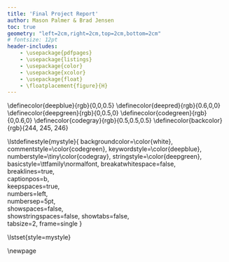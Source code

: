 ```yaml
---
title: 'Final Project Report'
author: Mason Palmer & Brad Jensen
toc: true
geometry: "left=2cm,right=2cm,top=2cm,bottom=2cm"
# fontsize: 12pt
header-includes:
	- \usepackage{pdfpages}
	- \usepackage{listings}
	- \usepackage{color}
	- \usepackage{xcolor}
	- \usepackage{float}
	- \floatplacement{figure}{H}
---
```


\definecolor{deepblue}{rgb}{0,0,0.5}
\definecolor{deepred}{rgb}{0.6,0,0}
\definecolor{deepgreen}{rgb}{0,0.5,0}
\definecolor{codegreen}{rgb}{0,0.6,0}
\definecolor{codegray}{rgb}{0.5,0.5,0.5}
\definecolor{backcolor}{rgb}{244, 245, 246}

\lstdefinestyle{mystyle}{
    backgroundcolor=\color{white},   
    commentstyle=\color{codegreen},
    keywordstyle=\color{deepblue},
    numberstyle=\tiny\color{codegray},
    stringstyle=\color{deepgreen},
    basicstyle=\ttfamily\normalfont,
    breakatwhitespace=false,         
    breaklines=true,                 
    captionpos=b,                    
    keepspaces=true,                 
    numbers=left,                    
    numbersep=5pt,                  
    showspaces=false,                
    showstringspaces=false,
    showtabs=false,                  
    tabsize=2,
	frame=single
}

\lstset{style=mystyle}

\newpage



<!-- ## Code

### client.py

\lstinputlisting[language=Python]{client.py} 

### server.py

\lstinputlisting[language=Python]{server.py}  -->


